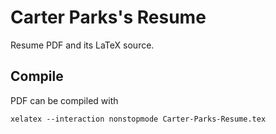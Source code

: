 # Carter Parks's Resume
Resume PDF and its LaTeX source.

## Compile

PDF can be compiled with

```
xelatex --interaction nonstopmode Carter-Parks-Resume.tex
```
